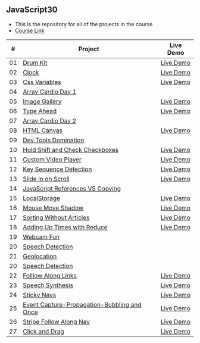 ## JavaScript30
- This is the repository for all of the projects in the course
- [Course Link](https://javascript30.com/)

|  #  | Project | Live Demo |
| --- | ------- | --------- |
| 01  | [Drum Kit](https://github.com/gokseloz/JavaScript30/tree/master/01%20-%20Drum%20Kit)  | [Live Demo](https://gokseloz.github.io/JavaScript30/01%20-%20Drum%20Kit/)|
| 02  | [Clock](https://github.com/gokseloz/JavaScript30/tree/master/02%20-%20JS%20and%20CSS%20Clock)  | [Live Demo](https://js-css-clock-gokseloz.vercel.app/) |
| 03  | [Css Variables](https://github.com/gokseloz/JavaScript30/tree/master/03-%20CSS%20Variables)  | [Live Demo](https://css-var-js-gokseloz.vercel.app/) |
| 04  | [Array Cardio Day 1](https://github.com/gokseloz/JavaScript30/tree/master/04%20-%20Array%20Cardio%20Day%201)
| 05  | [Image Gallery](https://github.com/gokseloz/JavaScript30/tree/master/03-%20CSS%20Variables) | [Live Demo](https://image-gallery-kdzyi1h3a-gokseloz.vercel.app/) |
| 06  | [Type Ahead](https://github.com/gokseloz/JavaScript30/tree/master/06%20-%20Type%20Ahead) | [Live Demo](https://gokseloz.github.io/JavaScript30/06%20-%20Type%20Ahead/) |
| 07  | [Array Cardio Day 2](https://github.com/gokseloz/JavaScript30/tree/master/07%20-%20Array%20Cardio%20Day%202)
| 08  | [HTML Canvas](https://github.com/gokseloz/JavaScript30/tree/master/08%20-%20HTML5%20Canvas) |[Live Demo](https://gokseloz.github.io/JavaScript30/08%20-%20HTML5%20Canvas/)| 
| 09  | [Dev Tools Domination](https://github.com/gokseloz/JavaScript30/tree/master/09%20-%20Dev%20Tools%20Domination)
| 10  | [Hold Shift and Check Checkboxes](https://github.com/gokseloz/JavaScript30/tree/master/10%20-%20Hold%20Shift%20and%20Check%20Checkboxes%20Add%20main%20page) | [Live Demo](https://gokseloz.github.io/JavaScript30/10%20-%20Hold%20Shift%20and%20Check%20Checkboxes%20Add%20main%20page/) |
| 11  | [Custom Video Player](https://github.com/gokseloz/JavaScript30/tree/master/11%20-%20Custom%20Video%20Player) | [Live Demo](https://gokseloz.github.io/JavaScript30/11%20-%20Custom%20Video%20Player/) |
| 12  | [Key Sequence Detection](https://github.com/gokseloz/JavaScript30/tree/master/12%20-%20Key%20Sequence%20Detection) | [Live Demo](https://gokseloz.github.io/JavaScript30/12%20-%20Key%20Sequence%20Detection/) |
| 13  | [Slide in on Scroll](https://github.com/gokseloz/JavaScript30/tree/master/13%20-%20Slide%20in%20on%20Scroll) |  [Live Demo](https://gokseloz.github.io/JavaScript30/13%20-%20Slide%20in%20on%20Scroll/) |
| 14  | [JavaScript References VS Copying](https://github.com/gokseloz/JavaScript30/tree/master/14%20-%20JavaScript%20References%20VS%20Copying)
| 15  | [LocalStorage](https://github.com/gokseloz/JavaScript30/tree/master/15%20-%20LocalStorage) |  [Live Demo](https://gokseloz.github.io/JavaScript30/15%20-%20LocalStorage/) |
| 16  | [Mouse Move Shadow](https://github.com/gokseloz/JavaScript30/tree/master/16%20-%20Mouse%20Move%20Shadow) |  [Live Demo](https://gokseloz.github.io/JavaScript30/16%20-%20Mouse%20Move%20Shadow/) |
| 17  | [Sorting Without Articles](https://github.com/gokseloz/JavaScript30/tree/master/17%20-%20Sorting%20Without%20Articles) |  [Live Demo](https://gokseloz.github.io/JavaScript30/17%20-%20Sorting%20Without%20Articles/) |
| 18  | [Adding Up Times with Reduce](https://github.com/gokseloz/JavaScript30/tree/master/18%20-%20Adding%20Up%20Times%20with%20Reduce) |  [Live Demo](https://gokseloz.github.io/JavaScript30/18%20-%20Adding%20Up%20Times%20with%20Reduce/) |
| 19  | [Webcam Fun](https://github.com/gokseloz/JavaScript30/tree/master/19%20-%20Webcam%20Fun) |
| 20  | [Speech Detection](https://github.com/gokseloz/JavaScript30/tree/master/20%20-%20Speech%20Detection) |
| 21  | [Geolocation](https://github.com/gokseloz/JavaScript30/tree/master/21%20-%20Geolocation) |
| 20  | [Speech Detection](https://github.com/gokseloz/JavaScript30/tree/master/20%20-%20Speech%20Detection) |
| 22  | [Folllow Along Links](https://github.com/gokseloz/JavaScript30/tree/master/22%20-%20Follow%20Along%20Link%20Highlighter) | [Live Demo](https://gokseloz.github.io/JavaScript30/22%20-%20Follow%20Along%20Link%20Highlighter/) 
| 23  | [Speech Synthesis](https://github.com/gokseloz/JavaScript30/tree/master/23%20-%20Speech%20Synthesis) | [Live Demo](https://gokseloz.github.io/JavaScript30/23%20-%20Speech%20Synthesis/) 
| 24  | [Sticky Navs](https://github.com/gokseloz/JavaScript30/tree/master/24%20-%20Sticky%20Navs) | [Live Demo](https://gokseloz.github.io/JavaScript30/24%20-%20Sticky%20Navs/)
| 25  | [Event Capture-Propagation-Bubbling and Once](https://github.com/gokseloz/JavaScript30/tree/master/25%20-%20Event%20Capture-Propagation-Bubbling%20and%20Once) | [Live Demo](https://gokseloz.github.io/JavaScript30/25%20-%20Event%20Capture-Propagation-Bubbling%20and%20Once/) 
| 26  | [Stripe Follow Along Nav](https://github.com/gokseloz/JavaScript30/tree/master/26%20-%20Stripe%20Follow%20Along%20Nav) | [Live Demo](https://gokseloz.github.io/JavaScript30/26%20-%20Stripe%20Follow%20Along%20Nav/) 
| 27  | [Click and Drag](https://github.com/gokseloz/JavaScript30/tree/master/27%20-%20Click%20and%20Drag) | [Live Demo](https://gokseloz.github.io/JavaScript30/27%20-%20Click%20and%20Drag/)












